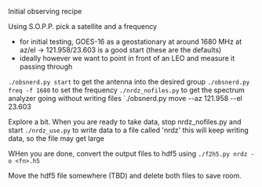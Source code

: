 Initial observing recipe

Using S.O.P.P. pick a satellite and a frequency
 - for initial testing, GOES-16 as a geostationary at around 1680 MHz at az/el -> 121.958/23.603 is a good start (these are the defaults)
 - ideally however we want to point in front of an LEO and measure it passing through


`./obsnerd.py start` to get the antenna into the desired group
`./obsnerd.py freq -f 1680` to set the frequency
`./nrdz_nofiles.py` to get the spectrum analyzer going without writing files
`./obsnerd.py move --az 121.958 --el 23.603
 
Explore a bit.  When you are ready to take data, stop nrdz_nofiles.py and start
`./nrdz_use.py` to write data to a file called 'nrdz'
this will keep writing data, so the file may get large

WHen you are done, convert the output files to hdf5 using
`./f2h5.py nrdz -o <fn>.h5`

Move the hdf5 file somewhere (TBD) and delete both files to save room.
